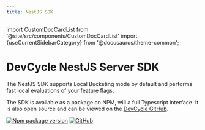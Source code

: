 ```yaml
---
title: NestJS SDK
---
```


import CustomDocCardList from '@site/src/components/CustomDocCardList'
import {useCurrentSidebarCategory} from '@docusaurus/theme-common';

# DevCycle NestJS Server SDK

The NestJS SDK supports Local Bucketing mode by default and performs fast local evaluations of your feature flags.

<CustomDocCardList items={useCurrentSidebarCategory().items} columnWidth={6} />

The SDK is available as a package on NPM, will a full Typescript interface. 
It is also open source and can be viewed on the [DevCycle GitHub](https://github.com/DevCycleHQ/js-sdks/tree/main/sdk/nestjs).

[![Npm package version](https://badgen.net/npm/v/@devcycle/nestjs-server-sdk)](https://www.npmjs.com/package/@devcycle/nestjs-server-sdk)
[![GitHub](https://img.shields.io/github/stars/devcyclehq/js-sdks.svg?style=social&label=Star&maxAge=2592000)](https://github.com/devcyclehq/js-sdks)

